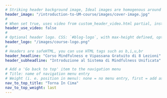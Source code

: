 ```yaml
---
# Striking header background image, Ideal images are homogenous around the centre and contrasting to the text. Non-ideal images can use `title_guard`
header_image: "/introduction-to-UM-course/images/cover-image.jpg"
#
# When set true, uses video from custom_header_video.html partial, instead of header_image
header_use_video: false
#
# Optional header logo. CSS: `#blog-logo`, with max-height defined, optimize to prevent scaling
header_logo: "/images/course-logo.png"
#
# Headers are safeHTML, you can use HTML tags such as b,i,u,br
header_headline: "Corso Mindfulness e Vipassana Gratuito di 8 Lezioni"
header_subheadline: "Introduzione al Sistema di Mindfulness Unificata"

# Add a 'Go back to top' item to the navigation menu
# Title: name of navigation menu entry
# Weight (i. e. position in menu): none = no menu entry, first = add as first entry, last = ad as last entry
nav_to_top_title: "Torna In Cima"
nav_to_top_weight: last
---
```

